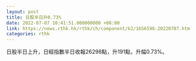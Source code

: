 ```yaml
---
layout: post
title: 日股半日升0.73%
date: 2022-07-07 10:41:51.000000000 +08:00
link: https://news.rthk.hk/rthk/ch/component/k2/1656598-20220707.htm
categories: rthk
---
```


日股半日上升，日經指數半日收報26298點，升191點，升幅0.73%。
